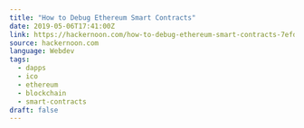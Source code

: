 ```yaml
---
title: "How to Debug Ethereum Smart Contracts"
date: 2019-05-06T17:41:00Z
link: https://hackernoon.com/how-to-debug-ethereum-smart-contracts-7efd883d8cc3?source=rss----3a8144eabfe3---4&utm_medium=RSS&utm_source=news.12bit.vn
source: hackernoon.com
language: Webdev
tags:
  - dapps
  - ico
  - ethereum
  - blockchain
  - smart-contracts
draft: false
---
```

